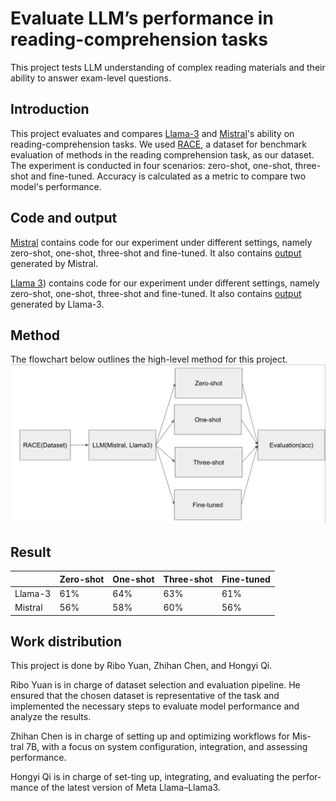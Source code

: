 # Evaluate LLM’s performance in reading-comprehension tasks

This project tests LLM understanding of complex reading materials and their ability to answer exam-level questions. 

## Introduction
This project evaluates and compares [Llama-3](https://llama.meta.com/llama3/) and [Mistral](https://huggingface.co/mistralai/Mistral-7B-Instruct-v0.2)'s ability on reading-comprehension tasks. We used [RACE](https://huggingface.co/datasets/ehovy/race), a dataset for benchmark evaluation of methods in the reading comprehension task, as our dataset.
The experiment is conducted in four scenarios: zero-shot, one-shot, three-shot and fine-tuned. Accuracy is calculated as a metric to compare two model's performance.

## Code and output

[Mistral](https://github.com/riboyuan99/CS263_Final_Project/tree/main/Mistral) contains code for our experiment under different settings, namely zero-shot, one-shot, three-shot and fine-tuned. It also contains [output](https://github.com/riboyuan99/CS263_Final_Project/tree/main/Mistral/output_data) generated by Mistral.

[Llama 3](https://github.com/riboyuan99/CS263_Final_Project/tree/main/Llama%203)) contains code for our experiment under different settings, namely zero-shot, one-shot, three-shot and fine-tuned. It also contains [output](https://github.com/riboyuan99/CS263_Final_Project/tree/main/Llama%203/output_data) generated by Llama-3.


## Method

The flowchart below outlines the high-level method for this project.
![Alt Text](https://github.com/riboyuan99/CS263_Final_Project/blob/main/flowchart.png)


## Result

|  | Zero-shot | One-shot | Three-shot | Fine-tuned |
|----------|----------|----------|----------|----------|
| Llama-3    | 61%   | 64%   | 63%   | 61%   |
| Mistral    | 56%   | 58%   | 60%   | 56%   |

## Work distribution

This project is done by Ribo Yuan, Zhihan Chen, and Hongyi Qi.

Ribo Yuan is in charge of dataset selection and evaluation pipeline. He ensured that the chosen dataset is representative of the task and implemented the necessary steps to evaluate model performance and analyze the results.

Zhihan Chen is in charge of setting up and optimizing workflows for Mis- tral 7B, with a focus on system configuration, integration, and assessing performance.

Hongyi Qi is in charge of set-ting up, integrating, and evaluating the perfor-mance of the latest version of Meta Llama–Llama3.
